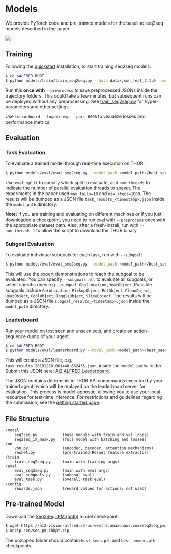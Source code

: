 # Models

We provide PyTorch code and pre-trained models for the baseline seq2seq models described in the paper.

![](../media/model.png)

## Training

Following the [quickstart](../README.md) installation, to start training seq2seq models:

```bash
$ cd $ALFRED_ROOT
$ python models/train/train_seq2seq.py --data data/json_feat_2.1.0 --model seq2seq_im_mask --dout exp/model:{model},name:pm_and_subgoals_01 --splits data/splits/oct21.json --gpu --batch 8 --pm_aux_loss_wt 0.1 --subgoal_aux_loss_wt 0.1 --preprocess
```

Run this **once with** `--preprocess` to save preprocessed JSONs inside the trajectory folders. This could take a few minutes, but subsequent runs can be deployed without any preprocessing. See [train_seq2seq.py](train/train_seq2seq.py) for hyper-parameters and other settings. 

Use `tensorboard --logdir exp --port 6006` to visualize losses and performance metrics.

## Evaluation

### Task Evaluation

To evaluate a trained model through real-time execution on THOR:

```bash
$ python models/eval/eval_seq2seq.py --model_path <model_path>/best_seen.pth --eval_split valid_seen --data data/json_feat_2.1.0 --model models.model.seq2seq_im_mask --gpu --num_threads 3
```

Use `eval_split` to specify which split to evaluate, and `num_threads` to indicate the number of parallel evaluation threads to spawn. The experiments in the paper used `max_fails=10` and `max_steps=1000`. The results will be dumped as a JSON file `task_results_<timestamp>.json` inside the `model_path` directory. 

**Note:** If you are training and evaluating on different machines or if you just downloaded a checkpoint, you need to run eval with `--preprocess` once with the appropriate dataset path. Also, after a fresh-install, run with `--num_threads 1` to allow the script to download the THOR binary.


### Subgoal Evaluation

To evaluate individual subgoals for each task, run with `--subgoal`:

```bash
$ python models/eval/eval_seq2seq.py --model_path <model_path>/best_seen.pth --eval_split valid_seen --data data/json_feat_2.1.0 --model models.model.seq2seq_im_mask --gpu --num_threads 3 --subgoals all
```
This will use the expert demonstrations to reach the subgoal to be evaluated. You can specify `--subgoals all` to evaluate all subgoals, or select specific ones e.g `--subgoal GoalLocation,HeatObject`. Possible subgoals include `GotoLocation`, `PickupObject`, `PutObject`, `CleanObject`, `HeatObject`, `CoolObject`, `ToggleObject`, `SliceObject`. The results will be dumped as a JSON file `subgoal_results_<timestamp>.json` inside the `model_path` directory.


### Leaderboard

Run your model on test seen and unseen sets, and create an action-sequence dump of your agent:

```bash
$ cd $ALFRED_ROOT
$ python models/eval/leaderboard.py --model_path <model_path>/best_seen.pth --model models.model.seq2seq_im_mask --data data/json_feat_2.1.0 --gpu --num_threads 5
```

This will create a JSON file, e.g. `task_results_20191218_081448_662435.json`, inside the `<model_path>` folder. Submit this JSON here: [AI2 ALFRED Leaderboard](https://leaderboard.allenai.org/alfred/submissions/public).  

The JSON contains deterministic THOR API commmands executed by your trained agent, which will be replayed on the leaderboard server for evaluation. This process is model-agnostic, allowing you to use your local resources for test-time inference. For restrictions and guidelines regarding the submission, see the [getting started page](https://leaderboard.allenai.org/alfred/submissions/get-started).

## File Structure

```
/model
    seq2seq.py           (base module with train and val loops)
    seq2seq_im_mask.py   (full model with batching and losses)
/nn
    vnn.py               (encoder, decoder, attention mechanisms)
    resnet.py            (pre-trained Resnet feature extractor)
/train
    train_seq2seq.py     (main with training args)
/eval
    eval_seq2seq.py      (main with eval args)
    eval_subgoals.py     (subgoal eval)
    eval_task.py         (overall task eval)
/config
    rewards.json         (reward values for actions; not used)
```

## Pre-trained Model

Download the [Seq2Seq+PM (both)](https://ai2-vision-alfred.s3-us-west-2.amazonaws.com/seq2seq_pm_chkpt.zip) model checkpoint:

```bash
$ wget https://ai2-vision-alfred.s3-us-west-2.amazonaws.com/seq2seq_pm_chkpt.zip
$ unzip seq2seq_pm_chkpt.zip
```

The unzipped folder should contain `best_seen.pth` and `best_unseen.pth` checkpoints. 
